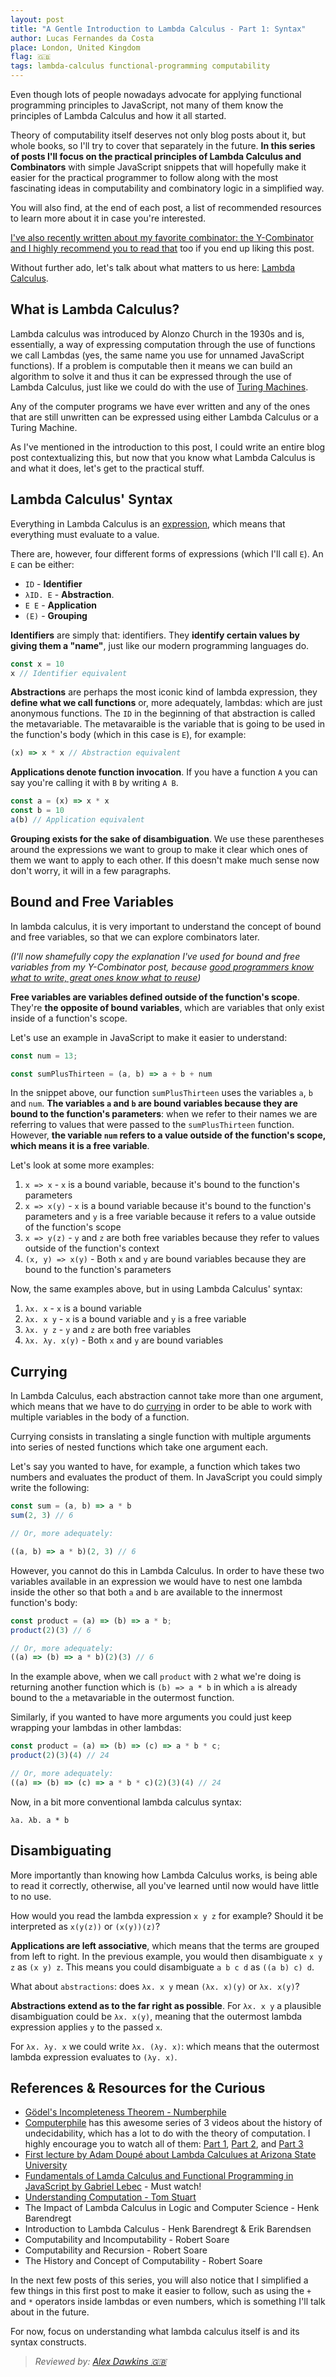 ```yaml
---
layout: post
title: "A Gentle Introduction to Lambda Calculus - Part 1: Syntax"
author: Lucas Fernandes da Costa
place: London, United Kingdom
flag: 🇬🇧
tags: lambda-calculus functional-programming computability
---
```


Even though lots of people nowadays advocate for applying functional programming principles to JavaScript, not many of them know the principles of Lambda Calculus and how it all started.

Theory of computability itself deserves not only blog posts about it, but whole books, so I'll try to cover that separately in the future. **In this series of posts I'll focus on the practical principles of Lambda Calculus and Combinators** with simple JavaScript snippets that will hopefully make it easier for the practical programmer to follow along with the most fascinating ideas in computability and combinatory logic in a simplified way.

You will also find, at the end of each post, a list of recommended resources to learn more about it in case you're interested.

[I've also recently written about my favorite combinator: the Y-Combinator and I highly recommend you to read that](2018/05/20/Y-The-Most-Beautiful-Idea-in-Computer-Science.html) too if you end up liking this post.

Without further ado, let's talk about what matters to us here: [Lambda Calculus](https://en.wikipedia.org/wiki/Lambda_calculus).





## What is Lambda Calculus?

Lambda calculus was introduced by Alonzo Church in the 1930s and is, essentially, a way of expressing computation through the use of functions we call Lambdas (yes, the same name you use for unnamed JavaScript functions). If a problem is computable then it means we can build an algorithm to solve it and thus it can be expressed through the use of Lambda Calculus, just like we could do with the use of [Turing Machines](https://en.wikipedia.org/wiki/Turing_machine).

Any of the computer programs we have ever written and any of the ones that are still unwritten can be expressed using either Lambda Calculus or a Turing Machine.

As I've mentioned in the introduction to this post, I could write an entire blog post contextualizing this, but now that you know what Lambda Calculus is and what it does, let's get to the practical stuff.





## Lambda Calculus' Syntax

Everything in Lambda Calculus is an [expression](https://www.quora.com/Whats-the-difference-between-a-statement-and-an-expression-in-Python-Why-is-print-%E2%80%98hi%E2%80%99-a-statement-while-other-functions-are-expressions), which means that everything must evaluate to a value.

There are, however, four different forms of expressions (which I'll call `E`). An `E` can be either:

* `ID` - **Identifier**
* `λID. E` - **Abstraction**.
* `E E` - **Application**
* `(E)` - **Grouping**

**Identifiers** are simply that: identifiers. They **identify certain values by giving them a "name"**, just like our modern programming languages do.

```js
const x = 10
x // Identifier equivalent
```


**Abstractions** are perhaps the most iconic kind of lambda expression, they **define what we call functions** or, more adequately, lambdas: which are just anonymous functions. The `ID` in the beginning of that abstraction is called the metavariable. The metavaraible is the variable that is going to be used in the function's body (which in this case is `E`), for example:

```js
(x) => x * x // Abstraction equivalent
```


**Applications denote function invocation**. If you have a function `A` you can say you're calling it with `B` by writing `A B`.

```js
const a = (x) => x * x
const b = 10
a(b) // Application equivalent
```


**Grouping exists for the sake of disambiguation**. We use these parentheses around the expressions we want to group to make it clear which ones of them we want to apply to each other. If this doesn't make much sense now don't worry, it will in a few paragraphs.





## Bound and Free Variables

In lambda calculus, it is very important to understand the concept of bound and free variables, so that we can explore combinators later.

*(I'll now shamefully copy the explanation I've used for bound and free variables from my Y-Combinator post, because [good programmers know what to write, great ones know what to reuse](http://www.catb.org/~esr/writings/cathedral-bazaar/cathedral-bazaar/ar01s02.html))*

**Free variables are variables defined outside of the function's scope**. They're **the opposite of bound variables**, which are variables that only exist inside of a function's scope.

Let's use an example in JavaScript to make it easier to understand:

```js
const num = 13;

const sumPlusThirteen = (a, b) => a + b + num
```

In the snippet above, our function `sumPlusThirteen` uses the variables `a`, `b` and `num`. **The variables `a` and `b` are bound variables because they are bound to the function's parameters**: when we refer to their names we are referring to values that were passed to the `sumPlusThirteen` function. However, **the variable `num` refers to a value outside of the function's scope, which means it is a free variable**.

Let's look at some more examples:

1. `x => x` - `x` is a bound variable, because it's bound to the function's parameters
2. `x => x(y)` - `x` is a bound variable because it's bound to the function's parameters and `y` is a free variable because it refers to a value outside of the function's scope
3. `x => y(z)` - `y` and `z` are both free variables because they refer to values outside of the function's context
4. `(x, y) => x(y)` - Both `x` and `y` are bound variables because they are bound to the function's parameters


Now, the same examples above, but in using Lambda Calculus' syntax:

1. `λx. x` - `x` is a bound variable
2. `λx. x y` - `x` is a bound variable and `y` is a free variable
3. `λx. y z` - `y` and `z` are both free variables
4. `λx. λy. x(y)` - Both `x` and `y` are bound variables





## Currying

In Lambda Calculus, each abstraction cannot take more than one argument, which means that we have to do [currying](https://en.wikipedia.org/wiki/Currying) in order to be able to work with multiple variables in the body of a function.

Currying consists in translating a single function with multiple arguments into series of nested functions which take one argument each.

Let's say you wanted to have, for example, a function which takes two numbers and evaluates the product of them. In JavaScript you could simply write the following:

```js
const sum = (a, b) => a * b
sum(2, 3) // 6

// Or, more adequately:

((a, b) => a * b)(2, 3) // 6
```

However, you cannot do this in Lambda Calculus. In order to have these two variables available in an expression we would have to nest one lambda inside the other so that both `a` and `b` are available to the innermost function's body:

```js
const product = (a) => (b) => a * b;
product(2)(3) // 6

// Or, more adequately:
((a) => (b) => a * b)(2)(3) // 6
```

In the example above, when we call `product` with `2` what we're doing is returning another function which is `(b) => a * b` in which `a` is already bound to the `a` metavariable in the outermost function.

Similarly, if you wanted to have more arguments you could just keep wrapping your lambdas in other lambdas:

```js
const product = (a) => (b) => (c) => a * b * c;
product(2)(3)(4) // 24

// Or, more adequately:
((a) => (b) => (c) => a * b * c)(2)(3)(4) // 24
```

Now, in a bit more conventional lambda calculus syntax:

```
λa. λb. a * b
```





## Disambiguating

More importantly than knowing how Lambda Calculus works, is being able to read it correctly, otherwise, all you've learned until now would have little to no use.

How would you read the lambda expression `x y z` for example? Should it be interpreted as `x(y(z))` or `(x(y))(z)`?

**Applications are left associative**, which means that the terms are grouped from left to right. In the previous example, you would then disambiguate `x y z` as `(x y) z`. This means you could disambiguate `a b c d` as `((a b) c) d`.

What about `abstractions`: does `λx. x y` mean `(λx. x)(y)` or `λx. x(y)`?

**Abstractions extend as to the far right as possible**. For `λx. x y` a plausible disambiguation could be `λx. x(y)`, meaning that the outermost lambda expression applies `y` to the passed `x`.

For `λx. λy. x` we could write `λx. (λy. x)`: which means that the outermost lambda expression evaluates to `(λy. x)`.




## References & Resources for the Curious

* [Gödel's Incompleteness Theorem - Numberphile](https://www.youtube.com/watch?v=O4ndIDcDSGc)
* [Computerphile](https://www.youtube.com/channel/UC9-y-6csu5WGm29I7JiwpnA) has this awesome series of 3 videos about the history of undecidability, which has a lot to do with the theory of computation. I highly encourage you to watch all of them: [Part 1](https://www.youtube.com/watch?v=nsZsd5qtbo4), [Part 2](https://www.youtube.com/watch?v=FK3kifY-geM), and [Part 3](https://www.youtube.com/watch?v=lLWnd6-vSGo)
* [First lecture by Adam Doupé about Lambda Calculues at Arizona State University](https://www.youtube.com/watch?v=_kYGDJSm0gE)
* [Fundamentals of Lamda Calculus and Functional Programming in JavaScript by Gabriel Lebec](https://www.youtube.com/watch?v=3VQ382QG-y4) - Must watch!
* [Understanding Computation - Tom Stuart](https://www.amazon.co.uk/Understanding-Computation-Machines-Impossible-Programs/dp/1449329276)
* The Impact of Lambda Calculus in Logic and Computer Science - Henk Barendregt
* Introduction to Lambda Calculus - Henk Barendregt & Erik Barendsen
* Computability and Incomputability - Robert Soare
* Computability and Recursion - Robert Soare
* The History and Concept of Computability - Robert Soare

In the next few posts of this series, you will also notice that I simplified a few things in this first post to make it easier to follow, such as using the `+` and `*` operators inside lambdas or even numbers, which is something I'll talk about in the future.

For now, focus on understanding what lambda calculus itself is and its syntax constructs.


> _Reviewed by: [Alex Dawkins 🇬🇧](https://github.com/ouked)_
